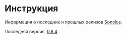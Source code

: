 # Инструкция

Информация о последних и прошлых релизов [Sonolus](https://sonolus.com).

Последняя версия: [0.8.4](./versions/0.8.4.md)
